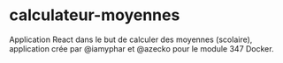 # calculateur-moyennes
Application React dans le but de calculer des moyennes (scolaire), application crée par @iamyphar et @azecko pour le module 347 Docker.
